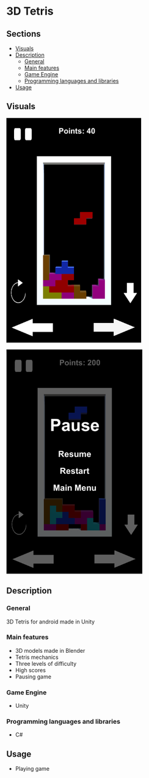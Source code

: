# 3D Tetris

## Sections

 - [Visuals](#visuals)
 - [Description](#description)
	 - [General](#general)
	 - [Main features](#main-features)
	 - [Game Engine](#game-engine)
	 - [Programming languages and libraries](#programming-languages-and-libraries)
 - [Usage](#usage)


## Visuals

![sample1](screenshots/sample1.png)

![sample2](screenshots/sample2.png)

## Description

### General
3D Tetris for android made in Unity

### Main features
  - 3D models made in Blender
  - Tetris mechanics
  - Three levels of difficulty
  - High scores
  - Pausing game

### Game Engine
- Unity

### Programming languages and libraries
 - C#

## Usage
 - Playing game

